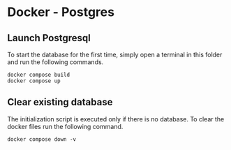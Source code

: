 # Docker - Postgres

## Launch Postgresql

To start the database for the first time, simply open a terminal in this folder and run the following commands.

    docker compose build
    docker compose up

## Clear existing database

The initialization script is executed only if there is no database. To clear the docker files run the following command.

    docker compose down -v